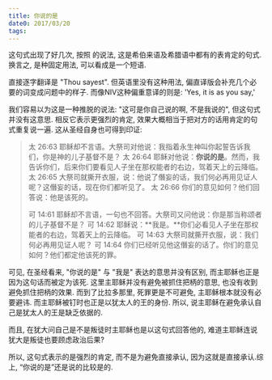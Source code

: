 ```yaml
---
title: 你说的是
date0: 2017/03/20
tags:
---
```


这句式出现了好几次, 按照 <Cambridge Bible for Schools and Colleges> 的说法, 这是希伯来语及希腊语中都有的表肯定的句式. 换言之, 是种固定用法, 可以看成是一个短语.

直接逐字翻译是 "Thou sayest".
但英语里没有这种用法, 偏直译版会补充几个必要的词变成问题中的样子.
而像NIV这种偏重意译的则是: 'Yes, it is as you say,'

我们容易以为这是一种推脱的说法: "这可是你自己说的啊, 不是我说的", 但这句式并没有这意思. 相反它表示更强烈的肯定, 效果大概相当于把对方的话用肯定的句式重复说一遍. 这从圣经自身也可得到印证:

> 太 26:63 耶稣却不言语。大祭司对他说：我指着永生神叫你起誓告诉我们，你是神的儿子基督不是？
> 太 26:64 耶稣对他说：**你说的是**。然而，我告诉你们，后来你们要看见人子坐在那权能者的右边，驾着天上的云降临。
> 太 26:65 大祭司就撕开衣服，说：他说了僭妄的话，我们何必再用见证人呢？这僭妄的话，现在你们都听见了。
> 太 26:66 你们的意见如何？他们回答说：他是该死的。
>
> 可 14:61 耶稣却不言语，一句也不回答。大祭司又问他说：你是那当称颂者的儿子基督不是？
> 可 14:62 耶稣说：**我是。**你们必看见人子坐在那权能者的右边，驾着天上的云降临。
> 可 14:63 大祭司就撕开衣服，说：我们何必再用见证人呢？
> 可 14:64 你们已经听见他这僭妄的话了。你们的意见如何？他们都定他该死的罪。

可见, 在圣经看来, "你说的是" 与 "我是" 表达的意思并没有区别, 而主耶稣也正是因为这句话而被定为该死. 这里主耶稣并没有避免被抓住把柄的意思, 也没有收到避免抓住把柄的效果.  而到了比拉多那里, 死罪更是不可避免, 主耶稣根本就没有必要避讳. 而主耶稣被钉时也正是以犹太人的王的身份. 所以, 说主耶稣在避免承认自己是犹太人的王是缺乏依据的.

而且, 在犹大问自己是不是叛徒时主耶稣也是以这句式回答他的, 难道主耶稣连说犹大是叛徒也要顾虑政治后果?

所以, 这句式表示的是强烈的肯定, 而不是为避免直接承认, 因为这就是直接承认.综上, “你说的是”还是说的比较是的.

